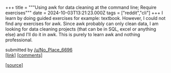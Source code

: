 +++
title = """Using awk for data cleaning at the command line; Require exercises"""
date = 2024-10-03T13:21:23.000Z
tags = ["reddit","cli"]
+++
I learn by doing guided exercises for example: textbook. However, I could not find any exercises for awk. Since awk probably can only clean data, I am looking for data cleaning projects (that can be in SQL, excel or anything else) and I'll do it in awk. This is purely to learn awk and nothing professional.

submitted by [/u/No\_Place\_6696](https://www.reddit.com/user/No_Place_6696)  
[\[link\]](https://www.reddit.com/r/commandline/comments/1fv7lrd/using_awk_for_data_cleaning_at_the_command_line/) [\[comments\]](https://www.reddit.com/r/commandline/comments/1fv7lrd/using_awk_for_data_cleaning_at_the_command_line/)

[[source]](https://www.reddit.com/r/commandline/comments/1fv7lrd/using_awk_for_data_cleaning_at_the_command_line/)
